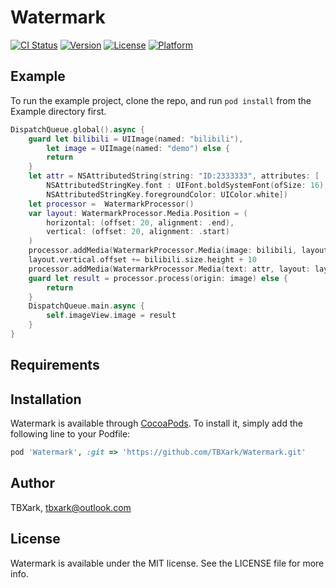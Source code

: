 # Watermark

[![CI Status](https://img.shields.io/travis/TBXark/Watermark.svg?style=flat)](https://travis-ci.org/TBXark/Watermark)
[![Version](https://img.shields.io/cocoapods/v/Watermark.svg?style=flat)](https://cocoapods.org/pods/Watermark)
[![License](https://img.shields.io/cocoapods/l/Watermark.svg?style=flat)](https://cocoapods.org/pods/Watermark)
[![Platform](https://img.shields.io/cocoapods/p/Watermark.svg?style=flat)](https://cocoapods.org/pods/Watermark)

## Example

To run the example project, clone the repo, and run `pod install` from the Example directory first.

```swift
DispatchQueue.global().async {
    guard let bilibili = UIImage(named: "bilibili"),
        let image = UIImage(named: "demo") else {
        return
    }
    let attr = NSAttributedString(string: "ID:2333333", attributes: [
        NSAttributedStringKey.font : UIFont.boldSystemFont(ofSize: 16),
        NSAttributedStringKey.foregroundColor: UIColor.white])
    let processor =  WatermarkProcessor()
    var layout: WatermarkProcessor.Media.Position = (
        horizontal: (offset: 20, alignment: .end),
        vertical: (offset: 20, alignment: .start)
    )
    processor.addMedia(WatermarkProcessor.Media(image: bilibili, layout: layout))
    layout.vertical.offset += bilibili.size.height + 10
    processor.addMedia(WatermarkProcessor.Media(text: attr, layout: layout))
    guard let result = processor.process(origin: image) else {
        return
    }
    DispatchQueue.main.async {
        self.imageView.image = result
    }
}
```

## Requirements

## Installation

Watermark is available through [CocoaPods](https://cocoapods.org). To install
it, simply add the following line to your Podfile:

```ruby
pod 'Watermark', :git => 'https://github.com/TBXark/Watermark.git'
```

## Author

TBXark, tbxark@outlook.com

## License

Watermark is available under the MIT license. See the LICENSE file for more info.
